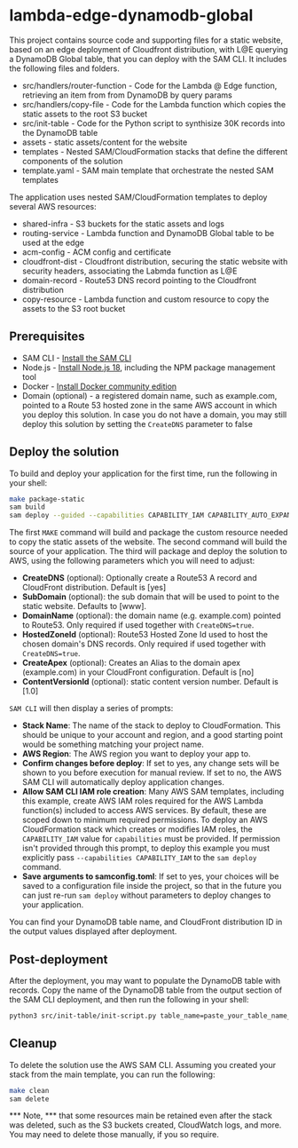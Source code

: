 # lambda-edge-dynamodb-global

This project contains source code and supporting files for a static website, based on an edge deployment of Cloudfront distribution, with L@E querying a DynamoDB Global table, that you can deploy with the SAM CLI. It includes the following files and folders.

- src/handlers/router-function - Code for the Lambda @ Edge function, retrieving an item from from DynamoDB by query params 
- src/handlers/copy-file - Code for the Lambda function which copies the static assets to the root S3 bucket
- src/init-table - Code for the Python script to synthisize 30K records into the DynamoDB table 
- assets - static assets/content for the website
- templates - Nested SAM/CloudFormation stacks that define the different components of the solution
- template.yaml - SAM main template that orchestrate the nested SAM templates

The application uses nested SAM/CloudFormation templates to deploy several AWS resources:
- shared-infra - S3 buckets for the static assets and logs
- routing-service - Lambda function and DynamoDB Global table to be used at the edge
- acm-config - ACM config and certificate 
- cloudfront-dist - Cloudfront distribution, securing the static website with security headers, associating the Labmda function as L@E
- domain-record - Route53 DNS record pointing to the Cloudfront distribution
- copy-resource - Lambda function and custom resource to copy the assets to the S3 root bucket

## Prerequisites
* SAM CLI - [Install the SAM CLI](https://docs.aws.amazon.com/serverless-application-model/latest/developerguide/serverless-sam-cli-install.html)
* Node.js - [Install Node.js 18](https://nodejs.org/en/), including the NPM package management tool
* Docker - [Install Docker community edition](https://hub.docker.com/search/?type=edition&offering=community)
* Domain (optional) - a registered domain name, such as example.com, pointed to a Route 53 hosted zone in the same AWS account in which you deploy this solution. In case you do not have a domain, you may still deploy this solution by setting the `CreateDNS` parameter to false

## Deploy the solution

To build and deploy your application for the first time, run the following in your shell:

```bash
make package-static
sam build
sam deploy --guided --capabilities CAPABILITY_IAM CAPABILITY_AUTO_EXPAND --parameter-overrides ParameterKey=SubDomain,ParameterValue=www ParameterKey=DomainName,ParameterValue=example.com ParameterKey=HostedZoneId,ParameterValue=ZZZZZZZZZ ParameterKey=CreateApex,ParameterValue=no ParameterKey=CreateDNS,ParameterValue=yes
```

The first `MAKE` command will build and package the custom resource needed to copy the static assets of the website.
The second command will build the source of your application. The third will package and deploy the solution to AWS, using the following parameters which you will need to adjust:

* **CreateDNS** (optional): Optionally create a Route53 A record and CloudFront distribution. Default is [yes]
* **SubDomain** (optional): the sub domain that will be used to point to the static website. Defaults to [www]. 
* **DomainName** (optional): the domain name (e.g. example.com) pointed to Route53. Only required if used together with `CreateDNS=true`.
* **HostedZoneId** (optional): Route53 Hosted Zone Id used to host the chosen domain's DNS records. Only required if used together with `CreateDNS=true`.
* **CreateApex** (optional): Creates an Alias to the domain apex (example.com) in your CloudFront configuration. Default is [no]
* **ContentVersionId** (optional): static content version number. Default is [1.0]

`SAM CLI` will then display a series of prompts:

* **Stack Name**: The name of the stack to deploy to CloudFormation. This should be unique to your account and region, and a good starting point would be something matching your project name.
* **AWS Region**: The AWS region you want to deploy your app to.
* **Confirm changes before deploy**: If set to yes, any change sets will be shown to you before execution for manual review. If set to no, the AWS SAM CLI will automatically deploy application changes.
* **Allow SAM CLI IAM role creation**: Many AWS SAM templates, including this example, create AWS IAM roles required for the AWS Lambda function(s) included to access AWS services. By default, these are scoped down to minimum required permissions. To deploy an AWS CloudFormation stack which creates or modifies IAM roles, the `CAPABILITY_IAM` value for `capabilities` must be provided. If permission isn't provided through this prompt, to deploy this example you must explicitly pass `--capabilities CAPABILITY_IAM` to the `sam deploy` command.
* **Save arguments to samconfig.toml**: If set to yes, your choices will be saved to a configuration file inside the project, so that in the future you can just re-run `sam deploy` without parameters to deploy changes to your application.

You can find your DynamoDB table name, and CloudFront distribution ID in the output values displayed after deployment.

## Post-deployment

After the deployment, you may want to populate the DynamoDB table with records. Copy the name of the DynamoDB table from the output section of the SAM CLI deployment, and then run the following in your shell:

```bash
python3 src/init-table/init-script.py table_name=paste_your_table_name_here
```

## Cleanup

To delete the solution use the AWS SAM CLI. Assuming you created your stack from the main template, you can run the following:

```bash
make clean
sam delete
```

 *** Note, *** that some resources main be retained even after the stack was deleted, such as the S3 buckets created, CloudWatch logs, and more. You may need to delete those manually, if you so require.